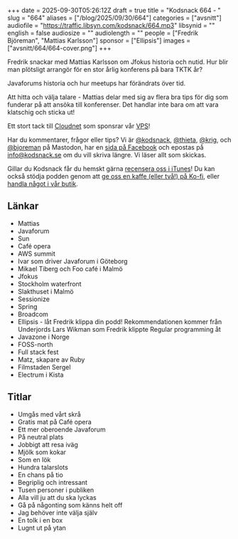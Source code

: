 +++
date = 2025-09-30T05:26:12Z
draft = true
title = "Kodsnack 664 - "
slug = "664"
aliases = ["/blog/2025/09/30/664"]
categories = ["avsnitt"]
audiofile = "https://traffic.libsyn.com/kodsnack/664.mp3"
libsynid = ""
english = false
audiosize = ""
audiolength = ""
people = ["Fredrik Björeman", "Mattias Karlsson"]
sponsor = ["Ellipsis"]
images = ["avsnitt/664/664-cover.png"]
+++

Fredrik snackar med Mattias Karlsson om Jfokus historia och nutid. Hur blir man plötsligt arrangör för en stor årlig konferens på bara TKTK år?

Javaforums historia och hur meetups har förändrats över tid.

Att hitta och välja talare - Mattias delar med sig av flera bra tips för dig som funderar på att ansöka till konferenser. Det handlar inte bara om att vara klatschig och sticka ut!

Ett stort tack till [Cloudnet](https://www.cloudnet.se) som sponsrar vår [VPS](https://en.wikipedia.org/wiki/Virtual_private_server)!

Har du kommentarer, frågor eller tips? Vi är [@kodsnack](https://social.podsnack.se/@kodsnack), [@thieta](https://6510.nu/@thieta), [@krig](https://6510.nu/@krig), och [@bjoreman](https://toot.cafe/@bjoreman) på Mastodon, har en [sida på Facebook](https://www.facebook.com/) och epostas på [info@kodsnack.se](mailto:info@kodsnack.se) om du vill skriva längre. Vi läser allt som skickas.

Gillar du Kodsnack får du hemskt gärna [recensera oss i iTunes](https://itunes.apple.com/se/podcast/kodsnack/id561631498?l=en)! Du kan också stödja podden genom att <a href="https://ko-fi.com/kodsnack" rel="payment">ge oss en kaffe (eller två!) på Ko-fi</a>, eller [handla något i vår butik](https://shop.spreadshirt.se/kodsnack/).

## Länkar
* Mattias
* Javaforum
* Sun
* Café opera
* AWS summit
* Ivar som driver Javaforum i Göteborg
* Mikael Tiberg och Foo café i Malmö
* Jfokus
* Stockholm waterfront
* Slakthuset i Malmö
* Sessionize
* Spring
* Broadcom
* Ellipsis - låt Fredrik klippa din podd! Rekommendationen kommer från Underjords Lars Wikman som Fredrik klippte Regular programming åt
* Javazone i Norge
* FOSS-north
* Full stack fest
* Matz, skapare av Ruby
* Filmstaden Sergel
* Electrum i Kista

## Titlar
* Umgås med vårt skrå
* Gratis mat på Café opera
* Ett mer oberoende Javaforum
* På neutral plats
* Jobbigt att resa iväg
* Mjölk som kokar
* Som en lök
* Hundra talarslots
* En chans på tio
* Begriplig och intressant
* Tusen personer i publiken
* Alla vill ju att du ska lyckas
* Gå på någonting som känns helt off
* Jag behöver inte välja själv
* En tolk i en box
* Lugnt ut på ytan